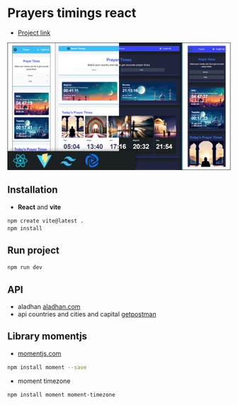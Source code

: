 # Prayers timings react

- [Project link](https://salaah-timings.vercel.app/)
 
![modeling](./public/images/modeling/modeling.png)

## Installation  
- **React** and **vite**
```bash
npm create vite@latest .
npm install
```

## Run project
```bash
npm run dev
```

## API
- aladhan
[aladhan.com](https://aladhan.com/)
- api countries and cities and capital
[getpostman](https://documenter.getpostman.com/view/1134062/T1LJjU52)


## Library momentjs 

- [momentjs.com](https://momentjs.com/)

```bash
npm install moment --save 
```
- moment timezone
```bash
npm install moment moment-timezone
```